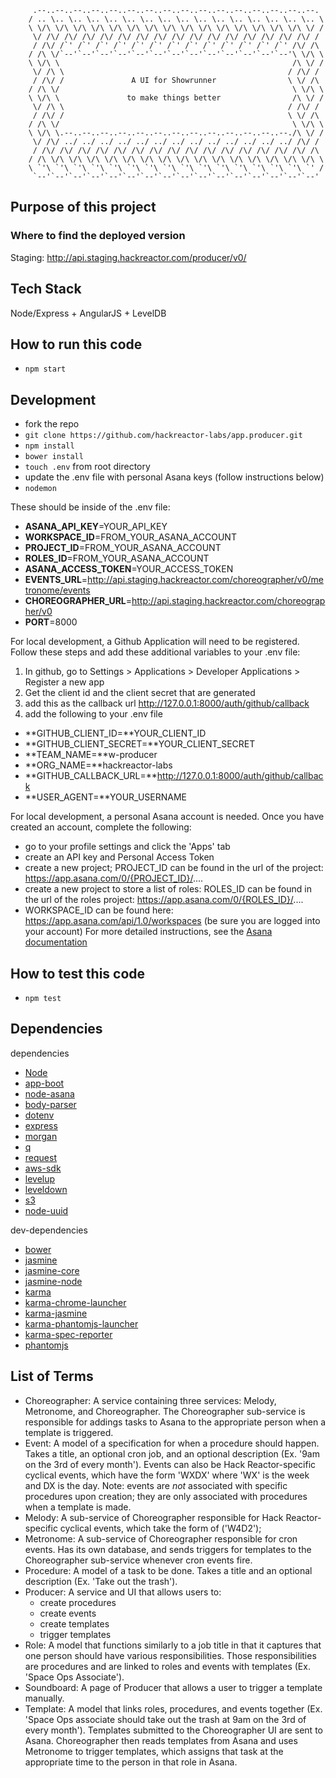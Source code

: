 ```
     .--..--..--..--..--..--..--..--..--..--..--..--..--..--..--..--.
    / .. \.. \.. \.. \.. \.. \.. \.. \.. \.. \.. \.. \.. \.. \.. \.. \
    \ \/\ \/\ \/\ \/\ \/\ \/\ \/\ \/\ \/\ \/\ \/\ \/\ \/\ \/\ \/\ \/ /
     \/ /\/ /\/ /\/ /\/ /\/ /\/ /\/ /\/ /\/ /\/ /\/ /\/ /\/ /\/ /\/ /
     / /\/ /`' /`' /`' /`' /`' /`' /`' /`' /`' /`' /`' /`' /`' /\/ /\
    / /\ \/`--'`--'`--'`--'`--'`--'`--'`--'`--'`--'`--'`--'`--'\ \/\ \
    \ \/\ \                                                    /\ \/ /
     \/ /\ \                                                  / /\/ /
     / /\/ /               A UI for Showrunner                \ \/ /\
    / /\ \/                                                    \ \/\ \
    \ \/\ \               to make things better                /\ \/ /
     \/ /\ \                                                  / /\/ /
     / /\/ /                                                  \ \/ /\
    / /\ \/                                                    \ \/\ \
    \ \/\ \.--..--..--..--..--..--..--..--..--..--..--..--..--./\ \/ /
     \/ /\/ ../ ../ ../ ../ ../ ../ ../ ../ ../ ../ ../ ../ ../ /\/ /
     / /\/ /\/ /\/ /\/ /\/ /\/ /\/ /\/ /\/ /\/ /\/ /\/ /\/ /\/ /\/ /\
    / /\ \/\ \/\ \/\ \/\ \/\ \/\ \/\ \/\ \/\ \/\ \/\ \/\ \/\ \/\ \/\ \
    \ `'\ `'\ `'\ `'\ `'\ `'\ `'\ `'\ `'\ `'\ `'\ `'\ `'\ `'\ `'\ `' /
     `--'`--'`--'`--'`--'`--'`--'`--'`--'`--'`--'`--'`--'`--'`--'`--'
````

## Purpose of this project

### Where to find the deployed version

Staging: http://api.staging.hackreactor.com/producer/v0/

## Tech Stack

Node/Express + AngularJS + LevelDB

## How to run this code
* `npm start`

## Development

* fork the repo
* `git clone https://github.com/hackreactor-labs/app.producer.git`
* `npm install`
* `bower install`
* `touch .env` from root directory
* update the .env file with personal Asana keys (follow instructions below)
* `nodemon`

These should be inside of the .env file:
* **ASANA_API_KEY**=YOUR_API_KEY
* **WORKSPACE_ID**=FROM_YOUR_ASANA_ACCOUNT
* **PROJECT_ID**=FROM_YOUR_ASANA_ACCOUNT
* **ROLES_ID**=FROM_YOUR_ASANA_ACCOUNT
* **ASANA_ACCESS_TOKEN**=YOUR_ACCESS_TOKEN
* **EVENTS_URL**=http://api.staging.hackreactor.com/choreographer/v0/metronome/events
* **CHOREOGRAPHER_URL**=http://api.staging.hackreactor.com/choreographer/v0
* **PORT**=8000

For local development, a Github Application will need to be registered. Follow these steps and add these additional variables to your .env file:

1. In github, go to Settings > Applications > Developer Applications > Register a new app
2. Get the client id and the client secret that are generated
3. add this as the callback url http://127.0.0.1:8000/auth/github/callback
4. add the following to your .env file

* **GITHUB_CLIENT_ID=**YOUR_CLIENT_ID
* **GITHUB_CLIENT_SECRET=**YOUR_CLIENT_SECRET
* **TEAM_NAME=**w-producer
* **ORG_NAME=**hackreactor-labs
* **GITHUB_CALLBACK_URL=**http://127.0.0.1:8000/auth/github/callback
* **USER_AGENT=**YOUR_USERNAME

For local development, a personal Asana account is needed. Once you have created an account, complete the following:
* go to your profile settings and click the 'Apps' tab
* create an API key and Personal Access Token
* create a new project; PROJECT_ID can be found in the url of the project: https://app.asana.com/0/{PROJECT_ID}/....
* create a new project to store a list of roles: ROLES_ID can be found in the url of the roles project: https://app.asana.com/0/{ROLES_ID}/....
* WORKSPACE_ID can be found here: https://app.asana.com/api/1.0/workspaces (be sure you are logged into your account)
For more detailed instructions, see the [Asana documentation](https://asana.com/developers/documentation/getting-started/auth#personal-access-token)

## How to test this code
* `npm test`

## Dependencies
dependencies
* [Node](https://nodejs.org/en/)
* [app-boot](https://www.npmjs.com/package/app-boot)
* [node-asana](https://www.npmjs.com/package/asana)
* [body-parser](https://www.npmjs.com/package/body-parser)
* [dotenv](https://www.npmjs.com/package/dotenv)
* [express](http://expressjs.com/)
* [morgan](https://www.npmjs.com/package/morgan)
* [q](https://www.npmjs.com/package/q)
* [request](https://www.npmjs.com/package/request)
* [aws-sdk](https://www.npmjs.com/package/aws-sdk)
* [levelup](https://www.npmjs.com/package/levelup)
* [leveldown](https://www.npmjs.com/package/leveldown)
* [s3](https://www.npmjs.com/package/s3)
* [node-uuid](https://www.npmjs.com/package/node-uuid)

dev-dependencies
* [bower](http://bower.io/)
* [jasmine](https://www.npmjs.com/package/jasmine)
* [jasmine-core](https://www.npmjs.com/package/jasmine-core)
* [jasmine-node](https://www.npmjs.com/package/jasmine-node)
* [karma](https://www.npmjs.com/package/karma)
* [karma-chrome-launcher](https://www.npmjs.com/package/karma-chrome-launcher)
* [karma-jasmine](https://www.npmjs.com/package/karma-jasmine)
* [karma-phantomjs-launcher](https://www.npmjs.com/package/karma-phantomjs-launcher)
* [karma-spec-reporter](https://www.npmjs.com/package/karma-spec-reporter)
* [phantomjs](https://www.npmjs.com/package/phantom)

## List of Terms
* Choreographer: A service containing three services: Melody, Metronome, and Choreographer. The Choreographer sub-service is responsible for addings tasks to Asana to the appropriate person when a template is triggered.
* Event: A model of a specification for when a procedure should happen. Takes a title, an optional cron job, and an optional description (Ex. '9am on the 3rd of every month'). Events can also be Hack Reactor-specific cyclical events, which have the form 'WXDX' where 'WX' is the week and DX is the day. Note: events are *not* associated with specific procedures upon creation; they are only associated with procedures when a template is made.
* Melody: A sub-service of Choreographer responsible for Hack Reactor-specific cyclical events, which take the form of ('W4D2');
* Metronome: A sub-service of Choreographer responsible for cron events. Has its own database, and sends triggers for templates to the Choreographer sub-service whenever cron events fire.
* Procedure: A model of a task to be done. Takes a title and an optional description (Ex. 'Take out the trash').
* Producer: A service and UI that allows users to:
    * create procedures
    * create events
    * create templates
    * trigger templates
* Role: A model that functions similarly to a job title in that it captures that one person should have various responsibilities. Those responsibilities are procedures and are linked to roles and events with templates (Ex. 'Space Ops Associate').
* Soundboard: A page of Producer that allows a user to trigger a template manually.
* Template: A model that links roles, procedures, and events together (Ex. 'Space Ops associate should take out the trash at 9am on the 3rd of every month'). Templates submitted to the Choreographer UI are sent to Asana. Choreographer then reads templates from Asana and uses Metronome to trigger templates, which assigns that task at the appropriate time to the person in that role in Asana.




